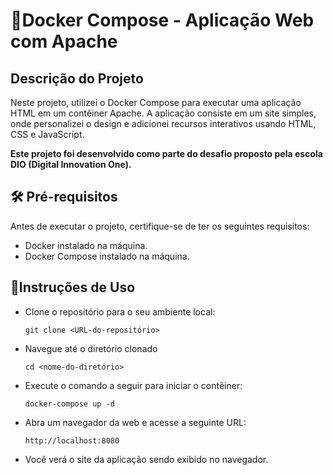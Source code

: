 # 🐋Docker Compose - Aplicação Web com Apache

## Descrição do Projeto

Neste projeto, utilizei o Docker Compose para executar uma aplicação HTML em um contêiner Apache. A aplicação consiste em um site simples, onde personalizei o design e adicionei recursos interativos usando HTML, CSS e JavaScript.

**Este projeto foi desenvolvido como parte do desafio proposto pela escola DIO (Digital Innovation One).**

## 🛠 Pré-requisitos

Antes de executar o projeto, certifique-se de ter os seguintes requisitos:

- Docker instalado na máquina.
- Docker Compose instalado na máquina.

## 🚦Instruções de Uso

- Clone o repositório para o seu ambiente local:

  ```shell
  git clone <URL-do-repositório>
  ```

- Navegue até o diretório clonado

  ```shell
  cd <nome-do-diretório>
  ```

- Execute o comando a seguir para iniciar o contêiner:

  ```shell
  docker-compose up -d
  ```

- Abra um navegador da web e acesse a seguinte URL:

  ```
  http://localhost:8080
  ```

- Você verá o site da aplicação sendo exibido no navegador.

  

